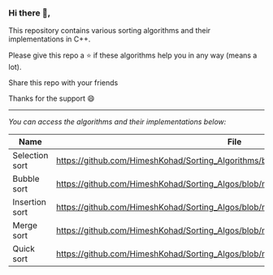 ### Hi there 👋,
<p> This repository contains various sorting algorithms and their implementations in C++. </p>
<p> Please give this repo a ⭐ if these algorithms help you in any way (means a lot). </p>
<p> Share this repo with your friends </p>
<p> Thanks for the support 😄 </p>

_________________________________________________________________________________
_You can access the algorithms and their implementations below:_

| Name | File |
|------|------|
|Selection sort|https://github.com/HimeshKohad/Sorting_Algorithms/blob/main/Algorithms/SelectionSort.md|
|Bubble sort|https://github.com/HimeshKohad/Sorting_Algos/blob/main/Algorithms/BubbleSort.md|
|Insertion sort|https://github.com/HimeshKohad/Sorting_Algos/blob/main/Algorithms/InsertionSort.md|
|Merge sort|https://github.com/HimeshKohad/Sorting_Algos/blob/main/Algorithms/MergeSort.md|
|Quick sort|https://github.com/HimeshKohad/Sorting_Algos/blob/main/Algorithms/QuickSort.md|

